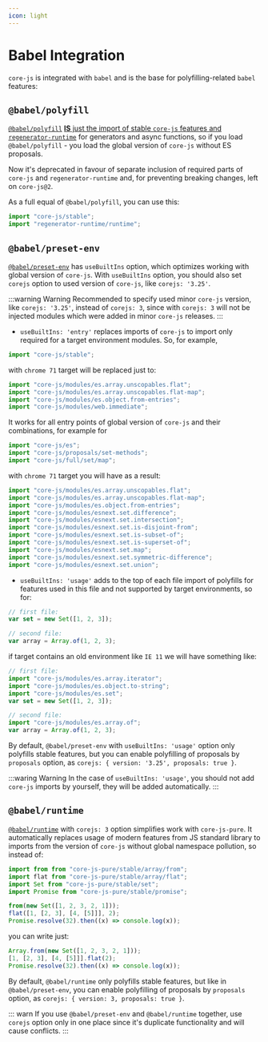 ```yaml
---
icon: light
---
```


# Babel Integration

`core-js` is integrated with `babel` and is the base for polyfilling-related `babel` features:

## `@babel/polyfill`

[`@babel/polyfill`](https://babeljs.io/docs/usage/polyfill) [**IS** just the import of stable `core-js` features and `regenerator-runtime`](https://github.com/babel/babel/blob/c8bb4500326700e7dc68ce8c4b90b6482c48d82f/packages/babel-polyfill/src/index.js) for generators and async functions, so if you load `@babel/polyfill` - you load the global version of `core-js` without ES proposals.

Now it's deprecated in favour of separate inclusion of required parts of `core-js` and `regenerator-runtime` and, for preventing breaking changes, left on `core-js@2`.

As a full equal of `@babel/polyfill`, you can use this:

```js
import "core-js/stable";
import "regenerator-runtime/runtime";
```

## `@babel/preset-env`

[`@babel/preset-env`](https://github.com/babel/babel/tree/master/packages/babel-preset-env) has `useBuiltIns` option, which optimizes working with global version of `core-js`. With `useBuiltIns` option, you should also set `corejs` option to used version of `core-js`, like `corejs: '3.25'`.

:::warning Warning
Recommended to specify used minor `core-js` version, like `corejs: '3.25'`, instead of `corejs: 3`, since with `corejs: 3` will not be injected modules which were added in minor `core-js` releases.
:::

- `useBuiltIns: 'entry'` replaces imports of `core-js` to import only required for a target environment modules. So, for example,

```js
import "core-js/stable";
```

with `chrome 71` target will be replaced just to:

```js
import "core-js/modules/es.array.unscopables.flat";
import "core-js/modules/es.array.unscopables.flat-map";
import "core-js/modules/es.object.from-entries";
import "core-js/modules/web.immediate";
```

It works for all entry points of global version of `core-js` and their combinations, for example for

```js
import "core-js/es";
import "core-js/proposals/set-methods";
import "core-js/full/set/map";
```

with `chrome 71` target you will have as a result:

```js
import "core-js/modules/es.array.unscopables.flat";
import "core-js/modules/es.array.unscopables.flat-map";
import "core-js/modules/es.object.from-entries";
import "core-js/modules/esnext.set.difference";
import "core-js/modules/esnext.set.intersection";
import "core-js/modules/esnext.set.is-disjoint-from";
import "core-js/modules/esnext.set.is-subset-of";
import "core-js/modules/esnext.set.is-superset-of";
import "core-js/modules/esnext.set.map";
import "core-js/modules/esnext.set.symmetric-difference";
import "core-js/modules/esnext.set.union";
```

- `useBuiltIns: 'usage'` adds to the top of each file import of polyfills for features used in this file and not supported by target environments, so for:

```js
// first file:
var set = new Set([1, 2, 3]);

// second file:
var array = Array.of(1, 2, 3);
```

if target contains an old environment like `IE 11` we will have something like:

```js
// first file:
import "core-js/modules/es.array.iterator";
import "core-js/modules/es.object.to-string";
import "core-js/modules/es.set";
var set = new Set([1, 2, 3]);

// second file:
import "core-js/modules/es.array.of";
var array = Array.of(1, 2, 3);
```

By default, `@babel/preset-env` with `useBuiltIns: 'usage'` option only polyfills stable features, but you can enable polyfilling of proposals by `proposals` option, as `corejs: { version: '3.25', proposals: true }`.

:::waring Warning
In the case of `useBuiltIns: 'usage'`, you should not add `core-js` imports by yourself, they will be added automatically.
:::

## `@babel/runtime`

[`@babel/runtime`](https://babeljs.io/docs/plugins/transform-runtime/) with `corejs: 3` option simplifies work with `core-js-pure`. It automatically replaces usage of modern features from JS standard library to imports from the version of `core-js` without global namespace pollution, so instead of:

```js
import from from "core-js-pure/stable/array/from";
import flat from "core-js-pure/stable/array/flat";
import Set from "core-js-pure/stable/set";
import Promise from "core-js-pure/stable/promise";

from(new Set([1, 2, 3, 2, 1]));
flat([1, [2, 3], [4, [5]]], 2);
Promise.resolve(32).then((x) => console.log(x));
```

you can write just:

```js
Array.from(new Set([1, 2, 3, 2, 1]));
[1, [2, 3], [4, [5]]].flat(2);
Promise.resolve(32).then((x) => console.log(x));
```

By default, `@babel/runtime` only polyfills stable features, but like in `@babel/preset-env`, you can enable polyfilling of proposals by `proposals` option, as `corejs: { version: 3, proposals: true }`.

::: warn
If you use `@babel/preset-env` and `@babel/runtime` together, use `corejs` option only in one place since it's duplicate functionality and will cause conflicts.
:::

